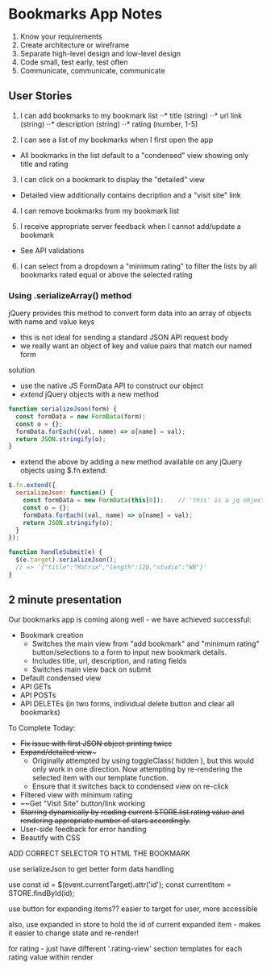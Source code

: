 # Bookmarks App Notes

1. Know your requirements
2. Create architecture or wireframe
3. Separate high-level design and low-level design
4. Code small, test early, test often
5. Communicate, communicate, communicate

## User Stories

1. I can add bookmarks to my bookmark list
⋅⋅* title (string)
⋅⋅* url link (string)
⋅⋅* description (string)
⋅⋅* rating (number, 1-5)

2. I can see a list of my bookmarks when I first open the app
  * All bookmarks in the list default to a "condensed" view showing only title and rating

3. I can click on a bookmark to display the "detailed" view
  * Detailed view additionally contains decription and a "visit site" link

4. I can remove bookmarks from my bookmark list

5. I receive appropriate server feedback when I cannot add/update a bookmark
  * See API validations

6. I can select from a dropdown a "minimum rating" to filter the lists by all bookmarks rated equal or above the selected rating


### Using .serializeArray() method

jQuery provides this method to convert form data into an array of objects with name and value keys
* this is not ideal for sending a standard JSON API request body
* we really want an object of key and value pairs that match our named form

solution
* use the native JS FormData API to construct our object
* *extend* jQuery objects with a new method

````js
function serializeJson(form) {
  const formData = new FormData(form);
  const o = {};
  formData.forEach((val, name) => o[name] = val);
  return JSON.stringify(o);
}
````
* extend the above by adding a new method available on any jQuery objects using $.fn.extend:
````js
$.fn.extend({
  serializeJson: function() {
    const formData = new FormData(this[0]);    // 'this' is a jq object; [0] is native element
    const o = {};
    formData.forEach((val, name) => o[name] = val);
    return JSON.stringify(o);
  }
});

function handleSubmit(e) {
  $(e.target).serializeJson();    
  // => '{"title":"Matrix","length":120,"studio":"WB"}'
}

````

## 2 minute presentation

Our bookmarks app is coming along well - we have achieved successful: 
* Bookmark creation
    * Switches the main view from "add bookmark" and "minimum rating" button/selections to a form to input new bookmark details.
    * Includes title, url, description, and rating fields
    * Switches main view back on submit
* Default condensed view
* API GETs
* API POSTs
* API DELETEs (in two forms, individual delete button and clear all bookmarks)

To Complete Today:
* ~~Fix issue with first JSON object printing twice~~
* ~~Expand/detailed view~~~
   * Originally attempted by using toggleClass( hidden ), but this would only work in one direction. Now attempting by re-rendering the selected item with our template function.
   * Ensure that it switches back to condensed view on re-click
* Filtered view with minimum rating
* ~~Get "Visit Site" button/link working
* ~~Starring dynamically by reading current STORE.list.rating value and rendering appropriate number of stars accordingly.~~
* User-side feedback for error handling
* Beautify with CSS






ADD CORRECT SELECTOR TO HTML THE BOOKMARK

use serializeJson to get better form data handling

use 
const id = $(event.currentTarget).attr('id');
const currentItem = STORE.findById(id);


use button for expanding items?? easier to target for user, more accessible

also, use expanded in store to hold the id of current expanded item - makes it easier to change state and re-render!


for rating - just have different '.rating-view' section templates for each rating value within render














